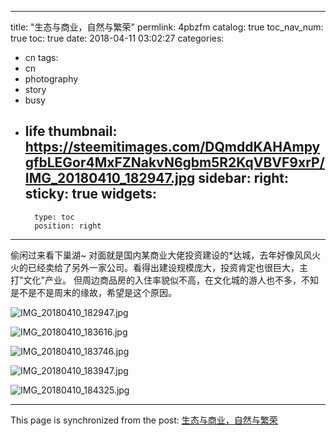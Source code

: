 
---
title: "生态与商业，自然与繁荣"
permlink: 4pbzfm
catalog: true
toc_nav_num: true
toc: true
date: 2018-04-11 03:02:27
categories:
- cn
tags:
- cn
- photography
- story
- busy
- life
thumbnail: https://steemitimages.com/DQmddKAHAmpygfbLEGor4MxFZNakvN6gbm5R2KqVBVF9xrP/IMG_20180410_182947.jpg
sidebar:
    right:
        sticky: true
widgets:
    -
        type: toc
        position: right
---


偷闲过来看下巢湖~
对面就是国内某商业大佬投资建设的*达城，去年好像风风火火的已经卖给了另外一家公司。看得出建设规模庞大，投资肯定也很巨大，主打"文化"产业。
但周边商品房的入住率貌似不高，在文化城的游人也不多，不知是不是不是周末的缘故，希望是这个原因。

![IMG_20180410_182947.jpg](https://steemitimages.com/DQmddKAHAmpygfbLEGor4MxFZNakvN6gbm5R2KqVBVF9xrP/IMG_20180410_182947.jpg)

![IMG_20180410_183616.jpg](https://steemitimages.com/DQmeMzZqmtNiUWmbSiX91i1KM1D9vUgFftrXM8oBXx2FGkK/IMG_20180410_183616.jpg)

![IMG_20180410_183746.jpg](https://steemitimages.com/DQmar3kAGc8Taxdh95EUQHrrzfKaDdRmeNKb9i8q8WwVLof/IMG_20180410_183746.jpg)

![IMG_20180410_183947.jpg](https://steemitimages.com/DQmcNDP5ui6CoN1mmDWibjsqsTWCL2CeMrehWVw7DwxYSRE/IMG_20180410_183947.jpg)

![IMG_20180410_184325.jpg](https://steemitimages.com/DQmdJtU4kbRvwP8poTbjcXD6vt7mB3ux6u9UeNqJC18Q371/IMG_20180410_184325.jpg)

- - -

This page is synchronized from the post: [生态与商业，自然与繁荣](https://steemit.com/@andrewma/4pbzfm)
